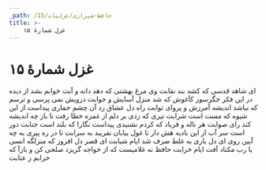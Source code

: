 ```yaml
---
_path: /حافظ-شیرازی/غزلیات/15
title: >-
    غزل شمارهٔ ۱۵
---
```

# غزل شمارهٔ ۱۵

ای شاهد قدسی که کشد بند نقابت
وی مرغ بهشتی که دهد دانه و آبت
خوابم بشد از دیده در این فکر جگرسوز
کآغوش که شد منزل آسایش و خوابت
درویش نمی پرسی و ترسم که نباشد
اندیشه آمرزش و پروای ثوابت
راه دل عشاق زد آن چشم خماری
پیداست از این شیوه که مست است شرابت
تیری که زدی بر دلم از غمزه خطا رفت
تا باز چه اندیشه کند رای صوابت
هر ناله و فریاد که کردم نشنیدی
پیداست نگارا که بلند است جنابت
دور است سر آب از این بادیه هش دار
تا غول بیابان نفریبد به سرابت
تا در ره پیری به چه آیین روی ای دل
باری به غلط صرف شد ایام شبابت
ای قصر دل افروز که منزلگه انسی
یا رب مکناد آفت ایام خرابت
حافظ نه غلامیست که از خواجه گریزد
صلحی کن و بازآ که خرابم ز عتابت
